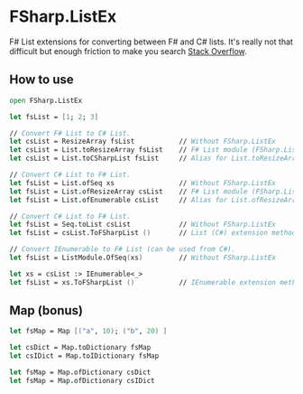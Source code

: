 # FSharp.ListEx

F# List extensions for converting between F# and C# lists. It's really not that difficult but enough friction to make you search
[Stack Overflow](https://stackoverflow.com/questions/43271222/converting-between-c-sharp-list-and-f-list).

## How to use

```fs
open FSharp.ListEx

let fsList = [1; 2; 3]

// Convert F# List to C# List.
let csList = ResizeArray fsList           // Without FSharp.ListEx
let csList = List.toResizeArray fsList    // F# List module (FSharp.ListEx)
let csList = List.toCSharpList fsList     // Alias for List.toResizeArray (FSharp.ListEx)

// Convert C# List to F# List.
let fsList = List.ofSeq xs                // Without FSharp.ListEx
let fsList = List.ofResizeArray csList    // F# List module (FSharp.ListEx)
let fsList = List.ofEnumerable csList     // Alias for List.ofResizeArray (FSharp.ListEx)

// Convert C# List to F# List.
let fsList = Seq.toList csList            // Without FSharp.ListEx
let fsList = csList.ToFSharpList ()       // List (C#) extension method (FSharp.ListEx)

// Convert IEnumerable to F# List (can be used from C#).
let fsList = ListModule.OfSeq(xs)         // Without FSharp.ListEx

let xs = csList :> IEnumerable<_>
let fsList = xs.ToFSharpList ()           // IEnumerable extension method (FSharp.ListEx)
```

## Map (bonus)

```fs
let fsMap = Map [("a", 10); ("b", 20) ]

let csDict = Map.toDictionary fsMap
let csIDict = Map.toIDictionary fsMap

let fsMap = Map.ofDictionary csDict
let fsMap = Map.ofDictionary csIDict
```